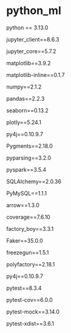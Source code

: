 # python_ml

python == 3.13.0

jupyter_client==8.6.3

jupyter_core==5.7.2

matplotlib==3.9.2

matplotlib-inline==0.1.7

numpy==2.1.2

pandas==2.2.3

seaborn==0.13.2

plotly==5.24.1

py4j==0.10.9.7

Pygments==2.18.0

pyparsing==3.2.0

pyspark==3.5.4

SQLAlchemy==2.0.36

PyMySQL==1.1.1

arrow==1.3.0

coverage==7.6.10

factory_boy==3.3.1

Faker==35.0.0

freezegun==1.5.1

polyfactory==2.18.1

py4j==0.10.9.7

pytest==8.3.4

pytest-cov==6.0.0

pytest-mock==3.14.0

pytest-xdist==3.6.1